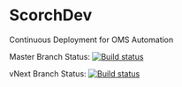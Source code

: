 ﻿# ScorchDev
Continuous Deployment for OMS Automation

Master Branch Status: [![Build status](https://ci.appveyor.com/api/projects/status/x2ok9ch7xksiynbj/branch/master?svg=true)](https://ci.appveyor.com/project/randorfer/scorchdev/branch/master)

vNext Branch Status: [![Build status](https://ci.appveyor.com/api/projects/status/x2ok9ch7xksiynbj/branch/vNext?svg=true)](https://ci.appveyor.com/project/randorfer/scorchdev/branch/vNext)